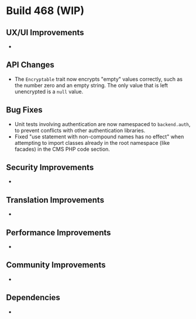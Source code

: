 # Build 468 (WIP)

## UX/UI Improvements
-

## API Changes
- The `Encryptable` trait now encrypts "empty" values correctly, such as the number zero and an empty string. The only value that is left unencrypted is a `null` value.

## Bug Fixes
- Unit tests involving authentication are now namespaced to `backend.auth`, to prevent conflicts with other authentication libraries.
- Fixed "use statement with non-compound names has no effect" when attempting to import classes already in the root namespace (like facades) in the CMS PHP code section.

## Security Improvements
-

## Translation Improvements
-

## Performance Improvements
-

## Community Improvements
-

## Dependencies
-

